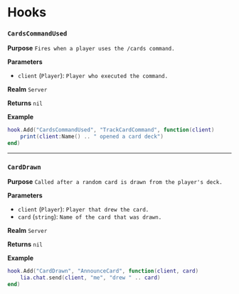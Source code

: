 # Hooks

### `CardsCommandUsed`

**Purpose**
`Fires when a player uses the /cards command.`

**Parameters**

* `client` (`Player`): `Player who executed the command.`

**Realm**
`Server`

**Returns**
`nil`

**Example**

```lua
hook.Add("CardsCommandUsed", "TrackCardCommand", function(client)
    print(client:Name() .. " opened a card deck")
end)
```

---

### `CardDrawn`

**Purpose**
`Called after a random card is drawn from the player's deck.`

**Parameters**

* `client` (`Player`): `Player that drew the card.`
* `card` (`string`): `Name of the card that was drawn.`

**Realm**
`Server`

**Returns**
`nil`

**Example**

```lua
hook.Add("CardDrawn", "AnnounceCard", function(client, card)
    lia.chat.send(client, "me", "drew " .. card)
end)
```
